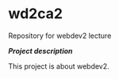 # wd2ca2
Repository for webdev2 lecture

***Project description***

This project is about webdev2. 
